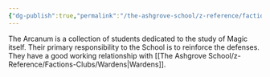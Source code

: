```yaml
---
{"dg-publish":true,"permalink":"/the-ashgrove-school/z-reference/factions-clubs/arcanum/"}
---
```


The Arcanum is a collection of students dedicated to the study of Magic itself. Their primary responsibility to the School is to reinforce the defenses. They have a good working relationship with [[The Ashgrove School/z-Reference/Factions-Clubs/Wardens\|Wardens]].